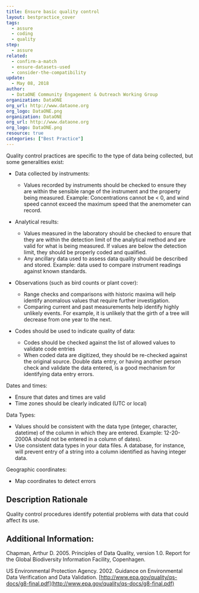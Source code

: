 ```yaml
---
title: Ensure basic quality control
layout: bestpractice_cover
tags:
  - assure
  - coding
  - quality
step:
  - assure
related:
  - confirm-a-match
  - ensure-datasets-used
  - consider-the-compatibility
update:
  - May 08, 2018
author:
  - DataONE Community Engagement & Outreach Working Group
organization: DataONE
org_url: http://www.dataone.org
org_logo: DataONE.png
organization: DataONE
org_url: http://www.dataone.org
org_logo: DataONE.png
resource: true
categories: ["Best Practice"]
---
```




Quality control practices are specific to the type of data being collected, but some generalities exist:

- Data collected by instruments:
  - Values recorded by instruments should be checked to ensure they are within the sensible range of the instrument and the property being measured. Example: Concentrations cannot be < 0, and wind speed cannot exceed the maximum speed that the anemometer can record.

- Analytical results:

  - Values measured in the laboratory should be checked to ensure that they are within the detection limit of the analytical method and are valid for what is being measured. If values are below the detection limit, they should be properly coded and qualified.
  - Any ancillary data used to assess data quality should be described and stored. Example: data used to compare instrument readings against known standards.

- Observations (such as bird counts or plant cover):

  - Range checks and comparisons with historic maxima will help identify anomalous values that require further investigation.
  - Comparing current and past measurements help identify highly unlikely events. For example, it is unlikely that the girth of a tree will decrease from one year to the next.

- Codes should be used to indicate quality of data:

  - Codes should be checked against the list of allowed values to validate code entries
  - When coded data are digitized, they should be re-checked against the original source. Double data entry, or having another person check and validate the data entered, is a good mechanism for identifying data entry errors.

Dates and times:

- Ensure that dates and times are valid
- Time zones should be clearly indicated (UTC or local)

Data Types:

- Values should be consistent with the data type (integer, character, datetime) of the column in which they are entered. Example: 12-20-2000A should not be entered in a column of dates).
- Use consistent data types in your data files. A database, for instance, will prevent entry of a string into a column identified as having integer data.

Geographic coordinates:

- Map coordinates to detect errors

## Description Rationale

Quality control procedures identify potential problems with data that could affect its use.

## Additional Information:

Chapman, Arthur D. 2005. Principles of Data Quality, version 1.0. Report for the Global Biodiversity Information Facility, Copenhagen.

US Environmental Protection Agency. 2002. Guidance on Environmental Data Verification and Data Validation. [http://www.epa.gov/quality/qs-docs/g8-final.pdf](http://www.epa.gov/quality/qs-docs/g8-final.pdf)
